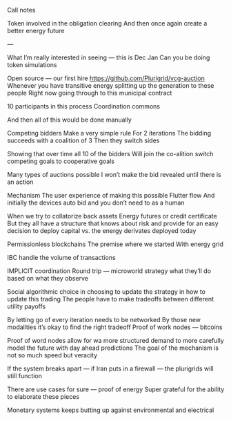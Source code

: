 Call notes

Token involved in the obligation clearing
And then once again create a better energy future

—

What I’m really interested in seeing — this is Dec Jan
Can you be doing token simulations

Open source — our first hire https://github.com/Plurigrid/vcg-auction
Whenever you have transitive energy splitting up the generation to these people
Right now going through to this municipal contract

10 participants in this process
Coordination commons

And then all of this would be done manually

Competing bidders
Make a very simple rule
For 2 iterations
The bidding succeeds with a coalition of 3
Then they switch sides

Showing that over time all 10 of the bidders
Will join the co-alition switch competing goals to cooperative goals

Many types of auctions possible
I won’t make the bid revealed until there is an action

Mechanism
The user experience of making this possible
Flutter flow
And initially the devices auto bid and you don’t need to as a human

When we try to collatorize back assets
Energy futures or credit certificate
But they all have a structure that knows about risk and provide for an easy decision to deploy capital vs. the energy derivates deployed today

Permissionless blockchains
The premise where we started
With energy grid

IBC handle the volume of transactions

IMPLICIT coordination
Round trip — microworld strategy what they’ll do based on what they observe

Social algorithmic choice in choosing to update the strategy in how to update this trading
The people have to make tradeoffs between different utility payoffs

By letting go of every iteration needs to be networked
By those new modalities it’s okay to find the right tradeoff
Proof of work nodes — bitcoins

Proof of word nodes allow for wa more structured demand to more carefully model the future with day ahead predictions
The goal of the mechanism is not so much speed but veracity

If the system breaks apart — if Iran puts in a firewall — the plurigrids will still function

There are use cases for sure — proof of energy
Super grateful for the ability to elaborate these pieces

Monetary systems keeps butting up against environmental and electrical

